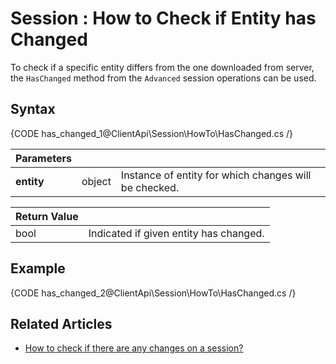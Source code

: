# Session : How to Check if Entity has Changed

To check if a specific entity differs from the one downloaded from server, the `HasChanged` method from the `Advanced` session operations can be used.

## Syntax

{CODE has_changed_1@ClientApi\Session\HowTo\HasChanged.cs /}

| Parameters | | |
| ------------- | ------------- | ----- |
| **entity** | object | Instance of entity for which changes will be checked. |

| Return Value | |
| ------------- | ----- |
| bool | Indicated if given entity has changed. |

## Example

{CODE has_changed_2@ClientApi\Session\HowTo\HasChanged.cs /}

## Related Articles

- [How to check if there are any changes on a session?](./check-if-there-are-any-changes-on-a-session)
